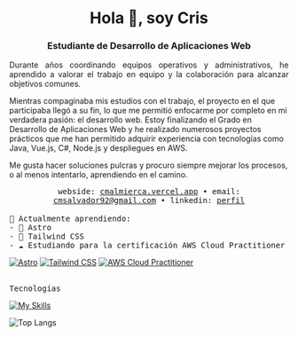<h1 align="center">Hola 👋, soy Cris</h1>
<h3 align="center">Estudiante de Desarrollo de Aplicaciones Web</h3>

<p style="text-align: justify;">
Durante años coordinando equipos operativos y administrativos, he aprendido a valorar el trabajo en equipo y la colaboración para alcanzar objetivos comunes.
  
Mientras compaginaba mis estudios con el trabajo, el proyecto en el que participaba llegó a su fin, lo que me permitió enfocarme por completo en mi verdadera pasión: el desarrollo web.
Estoy finalizando el Grado en Desarrollo de Aplicaciones Web y he realizado numerosos proyectos prácticos que me han permitido adquirir experiencia con tecnologías como Java, Vue.js, C#, Node.js y   despliegues en AWS.
  
Me gusta hacer soluciones pulcras y procuro siempre mejorar los procesos, o al menos intentarlo, aprendiendo en el camino.
</p>

<div align="center" >
  <samp>
    webside: <a href="cmalmierca.vercel.app" target="_blank">cmalmierca.vercel.app</a> •
    <!--cv: <a href="" target="_blank"></a> • -->
    email: <a href="mailto:cmsalvador92@gmail.com">cmsalvador92@gmail.com</a> •
    linkedin: <a href="https://www.linkedin.com/in/cristina-malmierca/">perfil</a>
  </samp>
</div>

<br>

<samp>
🌱 Actualmente aprendiendo:<br>
- 🚀 Astro <br>
- 🎨 Tailwind CSS <br>
- ☁️ Estudiando para la certificación AWS Cloud Practitioner<br>
</samp>

[![Astro](https://img.shields.io/badge/-Astro-000?logo=astro&logoColor=white)](https://astro.build/)
[![Tailwind CSS](https://img.shields.io/badge/-Tailwind_CSS-38BDF8?logo=tailwind-css&logoColor=white)](https://tailwindcss.com/)
[![AWS Cloud Practitioner](https://img.shields.io/badge/-AWS_Certified_Cloud_Practitioner-232F3E)](https://aws.amazon.com/certification/certified-cloud-practitioner/)


<br>

<samp>
  Tecnologías
</samp>

[![My Skills](https://skillicons.dev/icons?i=java,javascript,typescript,cs,html,css,vue,vuetify,pinia,bootstrap,sass,nodejs,express,dotnet,mysql,jest,aws,docker,kubernetes,githubactions,figma,postman&perline=10)](https://skillicons.dev)


![Top Langs](https://github-readme-stats.vercel.app/api/top-langs/?username=ceemeese&layout=compact&bg_color=b0b0b0&title_color=333333&icon_color=333333&hide_border=true)
